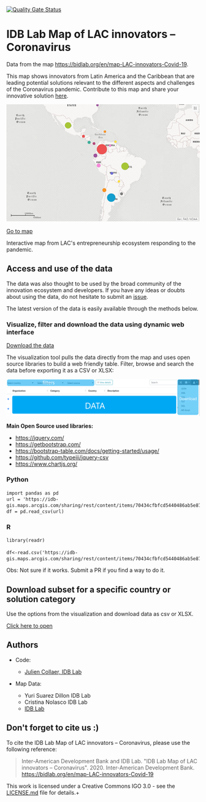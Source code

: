 [![Quality Gate Status](https://sonarcloud.io/api/project_badges/measure?project=EL-BID_IDB-Lab-Map-LAC-Innovators-Coronavirus&metric=alert_status)](https://sonarcloud.io/dashboard?id=EL-BID_IDB-Lab-Map-LAC-Innovators-Coronavirus)

# IDB Lab Map of LAC innovators – Coronavirus

Data from the map https://bidlab.org/en/map-LAC-innovators-Covid-19. 

This map shows innovators from Latin America and the Caribbean that are leading potential solutions relevant to the different aspects and challenges of the Coronavirus pandemic.  Contribute to this map and share your innovative solution [here](https://bidlab.org/en/map-LAC-innovators-Covid-19).


![landing_dash](https://github.com/EL-BID/IDB-Lab-Map-LAC-Innovators-Coronavirus/blob/master/Map-lac-innovators-covid.png?raw=true)

[Go to map](https://bidlab.org/en/map-LAC-innovators-Covid-19)

Interactive map from LAC's entrepreneurship ecosystem responding to the pandemic.


## Access and use of the data

The data was also thought to be used by the broad community of the innovation ecosystem and developers. If you have any ideas or doubts about using the data, do not hesitate to submit an [issue](https://github.com/EL-BID/IDB-Lab-Map-LAC-Innovators-Coronavirus/issues/new).

The latest version of the data is easily available through the methods below.


### Visualize, filter and download the data using dynamic web interface

[Download the data](https://el-bid.github.io/IDB-Lab-Map-LAC-Innovators-Coronavirus/)

The visualization tool pulls the data directly from the map and uses open source libraries to build a web friendly table. Filter, browse and search the data before exporting it as a CSV or XLSX:

[![table preview](https://github.com/EL-BID/IDB-Lab-Map-LAC-Innovators-Coronavirus/blob/master/web-table-preview.png?raw=true)](https://el-bid.github.io/IDB-Lab-Map-LAC-Innovators-Coronavirus/)

**Main Open Source used libraries:**

* https://jquery.com/
* https://getbootstrap.com/
* https://bootstrap-table.com/docs/getting-started/usage/
* https://github.com/typeiii/jquery-csv
* https://www.chartjs.org/


### Python

```
import pandas as pd
url = 'https://idb-gis.maps.arcgis.com/sharing/rest/content/items/70434cfbfcd5440486ab5e870302184c/data'
df = pd.read_csv(url)
```


### R

```
library(readr)

df<-read.csv('https://idb-gis.maps.arcgis.com/sharing/rest/content/items/70434cfbfcd5440486ab5e870302184c/data')
```
Obs: Not sure if it works. Submit a PR if you find a way to do it.


## Download subset for a specific country or solution category

Use the options from the visualization and download data as csv or XLSX.

[Click here to open](https://el-bid.github.io/IDB-Lab-Map-LAC-Innovators-Coronavirus/)


## Authors

- Code: 
  - [Julien Collaer, IDB Lab](https://www.linkedin.com/in/jcollaer)
 
- Map Data:
  - Yuri Suarez Dillon IDB Lab
  - Cristina Nolasco IDB Lab
  - [IDB Lab](https://bidlab.org/en/)


## Don't forget to cite us :)

To cite the IDB Lab Map of LAC innovators – Coronavirus, please use the following reference:

> Inter-American Development Bank and IDB Lab. "IDB Lab Map of LAC innovators – Coronavirus". 2020. Inter-American Development Bank. https://bidlab.org/en/map-LAC-innovators-Covid-19


This work is licensed under a Creative Commons IGO 3.0 - see the [LICENSE.md](/LICENSE) file for details.+

